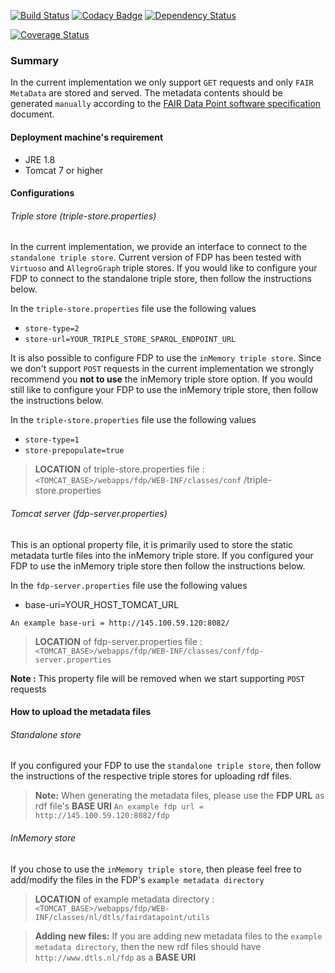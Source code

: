 [![Build Status](https://travis-ci.org/DTL-FAIRData/FAIRDataPoint.svg?branch=develop)](https://travis-ci.org/DTL-FAIRData/FAIRDataPoint)
[![Codacy Badge](https://api.codacy.com/project/badge/Grade/f201d68cb6ca4bd192abda93d5d320da)](https://www.codacy.com/app/burger-github/FAIRDataPoint?utm_source=github.com&amp;utm_medium=referral&amp;utm_content=DTL-FAIRData/FAIRDataPoint&amp;utm_campaign=Badge_Grade)
[![Dependency Status](https://www.versioneye.com/user/projects/57ea451779806f003983556f/badge.svg?style=flat-square)](https://www.versioneye.com/user/projects/57ea451779806f003983556f)

[![Coverage Status](https://coveralls.io/repos/github/DTL-FAIRData/FAIRDataPoint/badge.svg?branch=master)](https://coveralls.io/github/DTL-FAIRData/FAIRDataPoint?branch=master)

### Summary 
In the current implementation we only support `GET` requests and only `FAIR MetaData` are stored and served. The metadata contents should be generated `manually` according to the [FAIR Data Point software specification](https://dtl-fair.atlassian.net/wiki/display/FDP/FAIR+Data+Point+software+specification) document.

#### Deployment machine's requirement
* JRE 1.8
* Tomcat 7 or higher 


#### Configurations
###### Triple store (triple-store.properties)
In the current implementation, we provide an interface to connect to the `standalone triple store`. Current version of FDP has been tested with `Virtuoso` and `AllegroGraph` triple stores.  If you would like to configure your FDP to connect to the standalone triple store, then follow the instructions below.

In the `triple-store.properties` file use the following values
* `store-type=2`   
* `store-url=YOUR_TRIPLE_STORE_SPARQL_ENDPOINT_URL`

It is also possible to configure FDP to use the `inMemory triple store`. Since we don't support `POST` requests in the current implementation we strongly recommend you **not to use** the inMemory triple store option. If you would still like to configure your FDP to use the inMemory triple store, then follow the instructions below.

In the `triple-store.properties` file use the following values
* `store-type=1`   
* `store-prepopulate=true`

> **LOCATION** of triple-store.properties file : `<TOMCAT_BASE>/webapps/fdp/WEB-INF/classes/conf`
/triple-store.properties 

###### Tomcat server (fdp-server.properties)
This is an optional property file, it is primarily used to store the static metadata turtle files into the inMemory triple store. If you configured your FDP to use the inMemory triple store then follow the instructions below.

In the `fdp-server.properties` file use the following values
* base-uri=YOUR_HOST_TOMCAT_URL

`An example base-uri = http://145.100.59.120:8082/`

> **LOCATION** of fdp-server.properties file : `<TOMCAT_BASE>/webapps/fdp/WEB-INF/classes/conf/fdp-server.properties`

**Note :** This property file will be removed when we start supporting `POST` requests 

#### How to upload the metadata files
###### Standalone store
If you configured your FDP to use the `standalone triple store`, then follow the instructions of the respective triple stores for uploading rdf files.

> **Note:** When generating the metadata files, please use the **FDP URL** as rdf file's **BASE URI**
`An example fdp url = http://145.100.59.120:8082/fdp`    

###### InMemory store

If you chose to use the `inMemory triple store`, then please feel free to add/modify the files in the FDP's `example metadata directory`

> **LOCATION** of example metadata directory : `<TOMCAT_BASE>/webapps/fdp/WEB-INF/classes/nl/dtls/fairdatapoint/utils`

> **Adding new files:** If you are adding new metadata files to the `example metadata directory`, then the new rdf files should have `http://www.dtls.nl/fdp` as a **BASE URI**  

